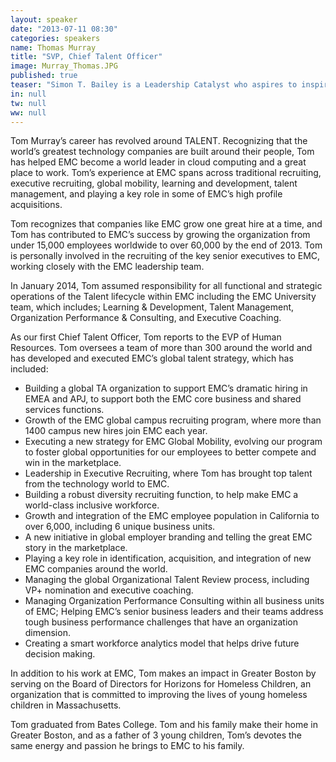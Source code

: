 ```yaml
---
layout: speaker
date: "2013-07-11 08:30"
categories: speakers
name: Thomas Murray
title: "SVP, Chief Talent Officer"
image: Murray_Thomas.JPG
published: true
teaser: "Simon T. Bailey is a Leadership Catalyst who aspires to inspire 10% of the world’s population to find their passion and release their brilliance."
in: null
tw: null
ww: null
---
```

Tom Murray’s career has revolved around TALENT. Recognizing that the world’s greatest technology companies are built around their people, Tom has helped EMC become a world leader in cloud computing and a great place to work. Tom’s experience at EMC spans across traditional recruiting, executive recruiting, global mobility, learning and development, talent management, and playing a key role in some of EMC’s high profile acquisitions.

Tom recognizes that companies like EMC grow one great hire at a time, and Tom has contributed to EMC’s success by growing the organization from under 15,000 employees worldwide to over 60,000 by the end of 2013. Tom is personally involved in the recruiting of the key senior executives to EMC, working closely with the EMC leadership team.

In January 2014, Tom assumed responsibility for all functional and strategic operations of the Talent lifecycle within EMC including the EMC University team, which includes; Learning & Development, Talent Management, Organization Performance & Consulting, and Executive Coaching.

As our first Chief Talent Officer, Tom reports to the EVP of Human Resources. Tom oversees a team of more than 300 around the world and has developed and executed EMC’s global talent strategy, which has included:
* Building a global TA organization to support EMC’s dramatic hiring in EMEA and APJ, to support both the EMC core business and shared services functions.
* Growth of the EMC global campus recruiting program, where more than 1400 campus new hires join EMC each year.
* Executing a new strategy for EMC Global Mobility, evolving our program to foster global opportunities for our employees to better compete and win in the marketplace.
* Leadership in Executive Recruiting, where Tom has brought top talent from the technology world to EMC.
* Building a robust diversity recruiting function, to help make EMC a world-class inclusive workforce.
* Growth and integration of the EMC employee population in California to over 6,000, including 6 unique business units.
* A new initiative in global employer branding and telling the great EMC story in the marketplace.
* Playing a key role in identification, acquisition, and integration of new EMC companies around the world.
* Managing the global Organizational Talent Review process, including VP+ nomination and executive coaching.
* Managing Organization Performance Consulting within all business units of EMC; Helping EMC’s senior business leaders and their teams address tough business performance challenges that have an organization dimension.
* Creating a smart workforce analytics model that helps drive future decision making.

In addition to his work at EMC, Tom makes an impact in Greater Boston by serving on the Board of Directors for Horizons for Homeless Children, an organization that is committed to improving the lives of young homeless children in Massachusetts.

Tom graduated from Bates College. Tom and his family make their home in Greater Boston, and as a father of 3 young children, Tom’s devotes the same energy and passion he brings to EMC to his family.